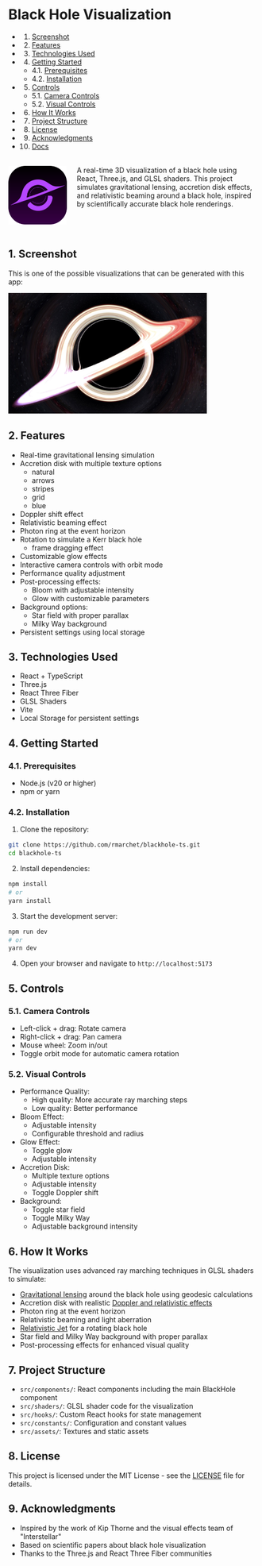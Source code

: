 # Black Hole Visualization

<!-- vscode-markdown-toc -->
- 1. [Screenshot](#Screenshot)
- 2. [Features](#Features)
- 3. [Technologies Used](#TechnologiesUsed)
- 4. [Getting Started](#GettingStarted)
  - 4.1. [Prerequisites](#Prerequisites)
  - 4.2. [Installation](#Installation)
- 5. [Controls](#Controls)
	- 5.1. [Camera Controls](#CameraControls)
	- 5.2. [Visual Controls](#VisualControls)
- 6. [How It Works](#HowItWorks)
- 7. [Project Structure](#ProjectStructure)
- 8. [License](#License)
- 9. [Acknowledgments](#Acknowledgments)
- 10. [Docs](https://github.com/rmarchet/blackhole-ts/tree/main/Docs)

<!-- vscode-markdown-toc-config
	numbering=true
	autoSave=true
	/vscode-markdown-toc-config -->
<!-- /vscode-markdown-toc -->

<br />
<img src="public/blackhole.svg" width="118" alt="Black Hole Visualization" align="left" style="margin: 0 20px 8px 0" />
A real-time 3D visualization of a black hole using React, Three.js, and GLSL shaders. This project simulates gravitational lensing, accretion disk effects, and relativistic beaming around a black hole, inspired by scientifically accurate black hole renderings.<br /><br /><br /><br />

##  1. <a name='Screenshot'></a>Screenshot

This is one of the possible visualizations that can be generated with this app:

<img src="screenshot.jpg" width="400" alt="Black Hole Visualization Screenshot" />

##  2. <a name='Features'></a>Features

- Real-time gravitational lensing simulation
- Accretion disk with multiple texture options
  - natural
  - arrows
  - stripes
  - grid
  - blue
- Doppler shift effect
- Relativistic beaming effect
- Photon ring at the event horizon
- Rotation to simulate a Kerr black hole
  - frame dragging effect
- Customizable glow effects
- Interactive camera controls with orbit mode
- Performance quality adjustment
- Post-processing effects:
  - Bloom with adjustable intensity
  - Glow with customizable parameters
- Background options:
  - Star field with proper parallax
  - Milky Way background
- Persistent settings using local storage

##  3. <a name='TechnologiesUsed'></a>Technologies Used

- React + TypeScript
- Three.js
- React Three Fiber
- GLSL Shaders
- Vite
- Local Storage for persistent settings

##  4. <a name='GettingStarted'></a>Getting Started

###  4.1. <a name='Prerequisites'></a>Prerequisites

- Node.js (v20 or higher)
- npm or yarn

###  4.2. <a name='Installation'></a>Installation

1. Clone the repository:
```bash
git clone https://github.com/rmarchet/blackhole-ts.git
cd blackhole-ts
```

2. Install dependencies:
```bash
npm install
# or
yarn install
```

3. Start the development server:
```bash
npm run dev
# or
yarn dev
```

4. Open your browser and navigate to `http://localhost:5173`

##  5. <a name='Controls'></a>Controls

###  5.1. <a name='CameraControls'></a>Camera Controls
- Left-click + drag: Rotate camera
- Right-click + drag: Pan camera
- Mouse wheel: Zoom in/out
- Toggle orbit mode for automatic camera rotation

###  5.2. <a name='VisualControls'></a>Visual Controls
- Performance Quality:
  - High quality: More accurate ray marching steps
  - Low quality: Better performance
- Bloom Effect:
  - Adjustable intensity
  - Configurable threshold and radius
- Glow Effect:
  - Toggle glow
  - Adjustable intensity
- Accretion Disk:
  - Multiple texture options
  - Adjustable intensity
  - Toggle Doppler shift
- Background:
  - Toggle star field
  - Toggle Milky Way
  - Adjustable background intensity

##  6. <a name='HowItWorks'></a>How It Works

The visualization uses advanced ray marching techniques in GLSL shaders to simulate:
- [Gravitational lensing](docs/Gravitational%20Lensing.md) around the black hole using geodesic calculations
- Accretion disk with realistic [Doppler and relativistic effects](docs/Doppler%20Shift.md)
- Photon ring at the event horizon
- Relativistic beaming and light aberration
- [Relativistic Jet](docs/Relativistic%20Jet.md) for a rotating black hole
- Star field and Milky Way background with proper parallax
- Post-processing effects for enhanced visual quality



##  7. <a name='ProjectStructure'></a>Project Structure

- `src/components/`: React components including the main BlackHole component
- `src/shaders/`: GLSL shader code for the visualization
- `src/hooks/`: Custom React hooks for state management
- `src/constants/`: Configuration and constant values
- `src/assets/`: Textures and static assets

##  8. <a name='License'></a>License

This project is licensed under the MIT License - see the [LICENSE](LICENSE) file for details.

##  9. <a name='Acknowledgments'></a>Acknowledgments

- Inspired by the work of Kip Thorne and the visual effects team of "Interstellar"
- Based on scientific papers about black hole visualization
- Thanks to the Three.js and React Three Fiber communities
